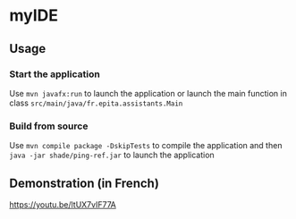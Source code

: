 # myIDE

## Usage

### Start the application

Use `mvn javafx:run` to launch the application or launch the main function in class `src/main/java/fr.epita.assistants.Main`

### Build from source

Use `mvn compile package -DskipTests` to compile the application and then `java -jar shade/ping-ref.jar` to launch the  application

## Demonstration (in French)

https://youtu.be/ltUX7vIF77A
